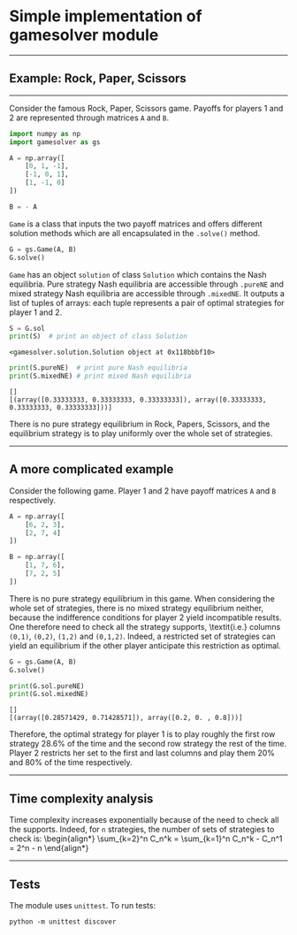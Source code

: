 # Simple implementation of gamesolver module
---
## Example: Rock, Paper, Scissors
---

Consider the famous Rock, Paper, Scissors game. Payoffs for players 1 and 2 are represented through matrices `A` and `B`.


```python
import numpy as np
import gamesolver as gs

A = np.array([
    [0, 1, -1],
    [-1, 0, 1],
    [1, -1, 0]
])

B = - A
```

`Game` is a class that inputs the two payoff matrices and offers different solution methods which are all encapsulated in the `.solve()` method.


```python
G = gs.Game(A, B)
G.solve()
```

`Game` has an object `solution` of class `Solution` which contains the Nash equilibria. Pure strategy Nash equilibria are accessible through `.pureNE` and mixed strategy Nash equilibria are accessible through `.mixedNE`. It outputs a list of tuples of arrays: each tuple represents a pair of optimal strategies for player 1 and 2.


```python
S = G.sol
print(S)  # print an object of class Solution
```

    <gamesolver.solution.Solution object at 0x118bbbf10>



```python
print(S.pureNE)  # print pure Nash equilibria
print(S.mixedNE) # print mixed Nash equilibria
```

    []
    [(array([0.33333333, 0.33333333, 0.33333333]), array([0.33333333, 0.33333333, 0.33333333]))]


There is no pure strategy equilibrium in Rock, Papers, Scissors, and the equilibrium strategy is to play uniformly over the whole set of strategies.

---
## A more complicated example

Consider the following game. Player 1 and 2 have payoff matrices `A` and `B` respectively.


```python
A = np.array([
    [6, 2, 3],
    [2, 7, 4]
])

B = np.array([
    [1, 7, 6],
    [7, 2, 5]
])
```

There is no pure strategy equilibrium in this game. When considering the whole set of strategies, there is no mixed strategy equilibrium neither, because the indifference conditions for player 2 yield incompatible results. One therefore need to check all the strategy supports, \textit{i.e.} columns `(0,1)`, `(0,2)`, `(1,2)` and `(0,1,2)`. Indeed, a restricted set of strategies can yield an equilibrium if the other player anticipate this restriction as optimal.


```python
G = gs.Game(A, B)
G.solve()

print(G.sol.pureNE)
print(G.sol.mixedNE)
```

    []
    [(array([0.28571429, 0.71428571]), array([0.2, 0. , 0.8]))]


Therefore, the optimal strategy for player 1 is to play roughly the first row strategy 28.6% of the time and the second row strategy the rest of the time. Player 2 restricts her set to the first and last columns and play them 20% and 80% of the time respectively.

---
## Time complexity analysis

Time complexity increases exponentially because of the need to check all the supports. Indeed, for `n` strategies, the number of sets of strategies to check is:
\begin{align*}
    \sum_{k=2}^n C_n^k = \sum_{k=1}^n C_n^k - C_n^1 = 2^n - n
\end{align*}

---
## Tests

The module uses `unittest`. To run tests:

`python -m unittest discover`

